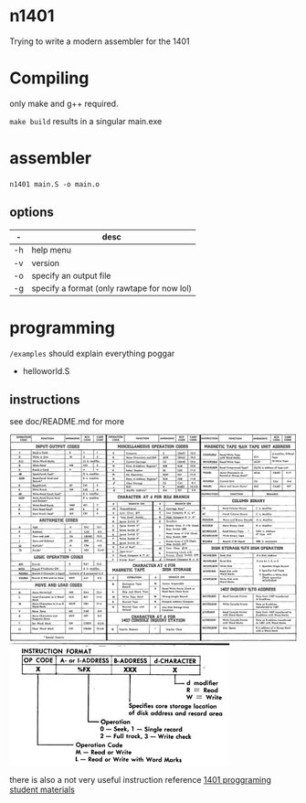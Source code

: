 # n1401
Trying to write a modern assembler for the 1401

# Compiling
only make and g++ required.

``make build`` results in a singular main.exe

# assembler
``n1401 main.S -o main.o``

## options

| -   | desc |
| --- | ---- |
| -h  | help menu |
| -v  | version |
| -o  | specify an output file |
| -g  | specify a format (only rawtape for now lol) |

# programming

``/examples`` should explain everything poggar
- helloworld.S

## instructions

see doc/README.md for more

![Instructions](image-2.png)
![Instruction format](image-1.png)

there is also a not very useful instruction reference [1401 proggraming student materials](http://www.bitsavers.org/pdf/ibm/1401/R29-0044-2_1401_Symbolic_Programming_System_Student_Materials.pdf)